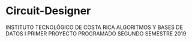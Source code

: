 # Circuit-Designer
INSTITUTO TECNOLÓGICO DE COSTA RICA  ALGORITMOS Y BASES DE DATOS I
PRIMER PROYECTO PROGRAMADO          SEGUNDO SEMESTRE 2019
